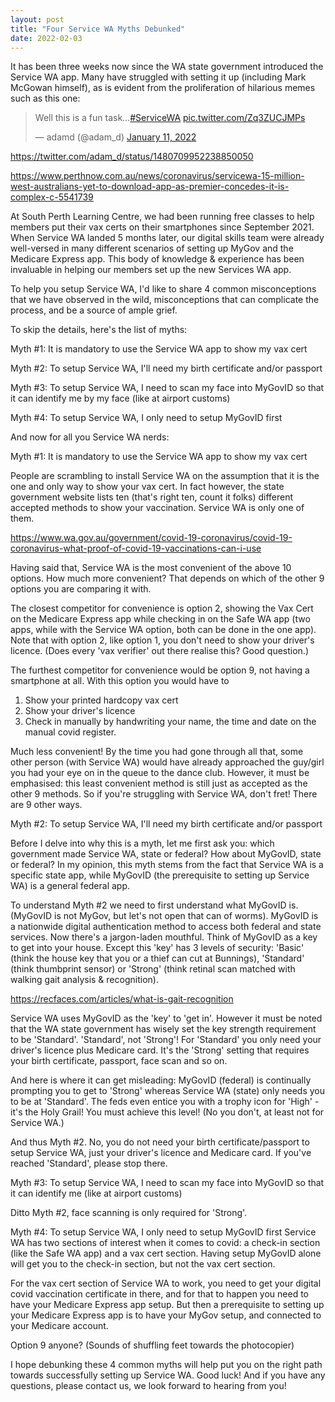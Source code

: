 ```yaml
---
layout: post
title: "Four Service WA Myths Debunked"
date: 2022-02-03
---
```

It has been three weeks now since the WA state government introduced the  Service WA app. Many have struggled with setting it up (including Mark McGowan himself), as is evident from the proliferation of hilarious memes such as this one:

<blockquote class="twitter-tweet"><p lang="en" dir="ltr">Well this is a fun task…<a href="https://twitter.com/hashtag/ServiceWA?src=hash&amp;ref_src=twsrc%5Etfw">#ServiceWA</a> <a href="https://t.co/Zq3ZUCJMPs">pic.twitter.com/Zq3ZUCJMPs</a></p>&mdash; adamd (@adam_d) <a href="https://twitter.com/adam_d/status/1480709952238850050?ref_src=twsrc%5Etfw">January 11, 2022</a></blockquote> <script async src="https://platform.twitter.com/widgets.js" charset="utf-8"></script>

https://twitter.com/adam_d/status/1480709952238850050

https://www.perthnow.com.au/news/coronavirus/servicewa-15-million-west-australians-yet-to-download-app-as-premier-concedes-it-is-complex-c-5541739

At South Perth Learning Centre, we had been running free classes to help members put their vax certs on their smartphones since September 2021. When Service WA landed 5 months later, our digital skills team were already well-versed in many different scenarios of setting up MyGov and the Medicare Express app. This body of knowledge & experience has been invaluable in helping our members set up the new Services WA app.

To help you setup Service WA, I'd like to share 4 common misconceptions that we have observed in the wild, misconceptions that can complicate the process, and be a source of ample grief.

To skip the details, here's the list of myths:

Myth #1: It is mandatory to use the Service WA app to show my vax cert

Myth #2: To setup Service WA, I'll need my birth certificate and/or passport

Myth #3: To setup Service WA, I need to scan my face into MyGovID so that it can identify me by my face (like at airport customs)

Myth #4: To setup Service WA, I only need to setup MyGovID first

And now for all you Service WA nerds:

Myth #1: It is mandatory to use the Service WA app to show my vax cert

People are scrambling to install Service WA on the assumption that it is the one and only way to show your vax cert. In fact however, the state government website lists ten (that's right ten, count it folks) different accepted methods to show your vaccination. Service WA is only one of them.

https://www.wa.gov.au/government/covid-19-coronavirus/covid-19-coronavirus-what-proof-of-covid-19-vaccinations-can-i-use

Having said that, Service WA is the most convenient of the above 10 options. How much more convenient? That depends on which of the other 9 options you are comparing it with.

The closest competitor for convenience is option 2, showing the Vax Cert on the Medicare Express app while checking in on the Safe WA app (two apps, while with the Service WA option, both can be done in the one app). Note that with option 2, like option 1, you don't need to show your driver's licence. (Does every 'vax verifier' out there realise this? Good question.)

The furthest competitor for convenience would be option 9, not having a smartphone at all. With this option you would have to

1. Show your printed hardcopy vax cert
2. Show your driver's licence
3. Check in manually by handwriting your name, the time and date on the manual covid register.

Much less convenient! By the time you had gone through all that, some other person (with Service WA) would have already approached the guy/girl you had your eye on in the queue to the dance club. However, it must be emphasised: this least convenient method is still just as accepted as the other 9 methods. So if you're struggling with Service WA, don't fret! There are 9 other ways.

Myth #2: To setup Service WA, I'll need my birth certificate and/or passport

Before I delve into why this is a myth, let me first ask you: which government made Service WA, state or federal? How about MyGovID, state or federal? In my opinion, this myth stems from the fact that Service WA is a specific state app, while MyGovID (the prerequisite to setting up Service WA) is a general federal app.

To understand Myth #2 we need to first understand what MyGovID is. (MyGovID is not MyGov, but let's not open that can of worms). MyGovID is a nationwide digital authentication method to access both federal and state services. Now there's a jargon-laden mouthful. Think of MyGovID as a key to get into your house. Except this 'key' has 3 levels of security: 'Basic' (think the house key that you or a thief can cut at Bunnings), 'Standard' (think thumbprint sensor) or 'Strong' (think retinal scan matched with walking gait analysis & recognition).

https://recfaces.com/articles/what-is-gait-recognition

Service WA uses MyGovID as the 'key' to 'get in'. However it must be noted that the WA state government has wisely set the key strength requirement to be 'Standard'. 'Standard', not 'Strong'! For 'Standard' you only need your driver's licence plus Medicare card. It's the 'Strong' setting that requires your birth certificate, passport, face scan and so on.

And here is where it can get misleading: MyGovID (federal) is continually prompting you to get to 'Strong' whereas Service WA (state) only needs you to be at 'Standard'. The feds even entice you with a trophy icon for 'High' - it's the Holy Grail! You must achieve this level! (No you don't, at least not for Service WA.)

And thus Myth #2. No, you do not need your birth certificate/passport to setup Service WA, just your driver's licence and Medicare card. If you've reached 'Standard', please stop there.

Myth #3: To setup Service WA, I need to scan my face into MyGovID so that it can identify me (like at airport customs)

Ditto Myth #2, face scanning is only required for 'Strong'.

Myth #4: To setup Service WA, I only need to setup MyGovID first
Service WA has two sections of interest when it comes to covid: a check-in section (like the Safe WA app) and a vax cert section. Having setup MyGovID alone will get you to the check-in section, but not the vax cert section.

For the vax cert section of Service WA to work, you need to get your digital covid vaccination certificate in there, and for that to happen you need to have your Medicare Express app setup. But then a prerequisite to setting up your Medicare Express app is to have your MyGov setup, and connected to your Medicare account.

Option 9 anyone? (Sounds of shuffling feet towards the photocopier)
 
I hope debunking these 4 common myths will help put you on the right path towards successfully setting up Service WA. Good luck! And if you have any questions, please contact us, we look forward to hearing from you!
